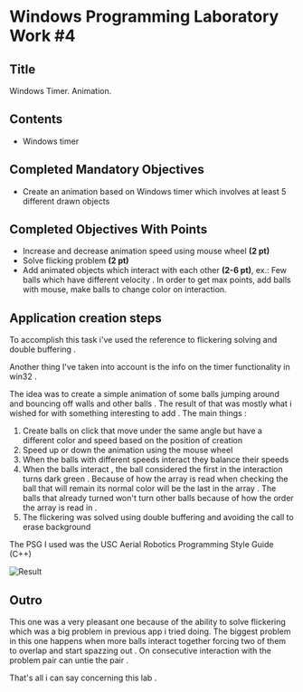 # Windows Programming Laboratory Work #4

## Title
Windows Timer. Animation.

## Contents
* Windows timer

## Completed Mandatory Objectives
* Create an animation based on Windows timer which involves at least 5 different drawn objects

## Completed Objectives With Points
* Increase and decrease animation speed using mouse wheel **(2 pt)**
* Solve flicking problem **(2 pt)**
* Add animated objects which interact with each other **(2-6 pt)**, ex.:
   Few balls which have different velocity . In order to get max points, add balls with mouse, make balls to change color on interaction.

## Application creation steps 
To accomplish this task i've used the reference to flickering solving and double buffering . 

Another thing I've taken into account is the info on the timer functionality in win32 .

The idea was to create a simple animation of some balls jumping around and bouncing off walls and other balls .
The result of that was mostly what i wished for with something interesting to add .
The main things :

1. Create balls on click that move under the same angle but have a different color and speed based on the position of creation 
2. Speed up or down the animation using the mouse wheel 
3. When the balls with different speeds interact they balance their speeds 
4. When the balls interact , the ball considered the first in the interaction turns dark green . Because of how the array is 
read when checking the ball that will remain its normal color will be the last in the array . The balls that already turned 
won't turn other balls because of how the order the array is read in . 
5. The flickering was solved using double buffering and avoiding the call to erase background 

The PSG I used was the USC Aerial Robotics Programming Style Guide (C++)

![Result](https://raw.github.com/TUM-FAF/WP-FAF-111-Rezantev-Gheorghe/lab4/Lab%234/picture.png)

## Outro
This one was a very pleasant one because of the ability to solve flickering which was a big problem in previous app i tried doing.
The biggest problem in this one happens when more balls interact together forcing two of them to overlap and start spazzing out . On 
consecutive interaction with the problem pair can untie the pair . 

That's all i can say concerning this lab . 
